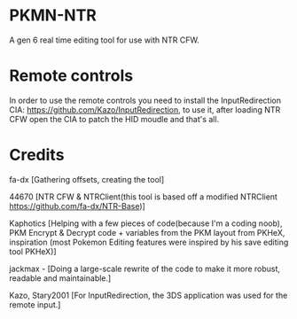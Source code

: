 # PKMN-NTR
A gen 6 real time editing tool for use with NTR CFW.

# Remote controls
In order to use the remote controls you need to install the InputRedirection CIA: https://github.com/Kazo/InputRedirection, to use it, after loading NTR CFW open the CIA to patch the HID moudle and that's all.

# Credits
fa-dx [Gathering offsets, creating the tool]

44670 [NTR CFW & NTRClient(this tool is based off a modified NTRClient https://github.com/fa-dx/NTR-Base)]


Kaphotics [Helping with a few pieces of code(because I'm a coding noob), PKM Encrypt & Decrypt code + variables from the PKM layout from PKHeX, inspiration (most Pokemon Editing features were inspired by his save editing tool PKHeX)]

jackmax - [Doing a large-scale rewrite of the code to make it more robust, readable and maintainable.]

Kazo, Stary2001 [For InputRedirection, the 3DS application was used for the remote input.]
